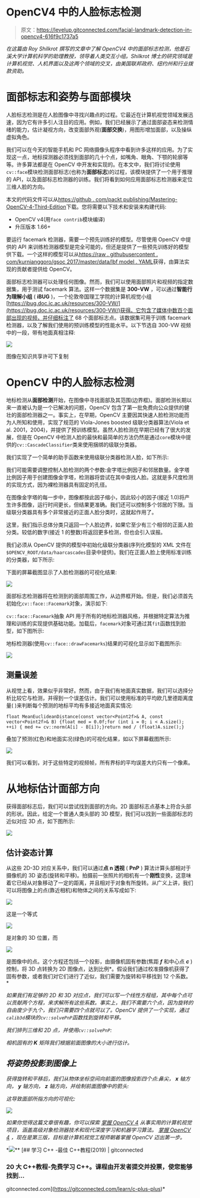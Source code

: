 # OpenCV4 中的人脸标志检测

> 原文：<https://levelup.gitconnected.com/facial-landmark-detection-in-opencv4-616f9c1737a5>

*在这篇由 Roy Shilkrot 撰写的文章中了解 OpenCV4 中的面部标志检测，他是石溪大学计算机科学的助理教授，领导着人类交互小组。Shilkrot 博士的研究领域是计算机视觉、人机界面以及这两个领域的交叉，由美国联邦政府、纽约州和行业拨款资助。*

# 面部标志和姿势与面部模块

人脸标志检测是在人脸图像中寻找兴趣点的过程。它最近在计算机视觉领域发展迅速，因为它有许多引人注目的应用。例如，我们已经展示了通过面部姿态来检测情绪的能力，估计凝视方向，改变面部外观(**面部交换**)，用图形增加面部，以及操纵虚拟角色。

我们可以在今天的智能手机和 PC 网络摄像头程序中看到许多这样的应用。为了实现这一点，地标探测器必须找到面部的几十个点，如嘴角、眼角、下颚的轮廓等等。许多算法都是在 OpenCV 中开发和实现的。在本文中，我们将讨论使用`cv::face`模块检测面部标志(也称为**面部标志**)的过程，该模块提供了一个用于推理的 API，以及面部标志检测器的训练。我们将看到如何应用面部标志检测器来定位三维人脸的方向。

本文的代码文件可以从[https://github . com/packt publishing/Mastering-OpenCV-4-Third-Edition](https://github.com/PacktPublishing/Mastering-OpenCV-4-Third-Edition)下载。您将需要以下技术和安装来构建代码:

*   OpenCV v4(用`face contrib`模块编译)
*   升压版本 1.66+

要运行 facemark 检测器，需要一个预先训练好的模型。尽管使用 OpenCV 中提供的 API 来训练检测器模型是完全可能的，但还是提供了一些预先训练好的模型供下载。一个这样的模型可以从[https://raw . githubusercontent . com/kurnianggoro/gsoc 2017/master/data/lbf model . YAML](https://raw.githubusercontent.com/kurnianggoro/GSOC2017/master/data/lbfmodel.yaml)获得，由算法实现的贡献者提供给 OpenCV。

面部标志检测器可以处理任何图像。然而，我们可以使用面部照片和视频的指定数据集，用于测试 facemark 算法。这样一个数据集是 **300-VW** ，可以通过**智能行为理解小组** ( **iBUG** )，一个伦敦帝国理工学院的计算机视觉小组[https://ibug.doc.ic.ac.uk/resources/300-VW/](https://ibug.doc.ic.ac.uk/resources/300-VW/)获得。它包含了媒体中数百个面部出现的视频，并仔细标注了 68 个面部标志点。该数据集可用于训练 facemark 检测器，以及了解我们使用的预训练模型的性能水平。以下节选自 300-VW 视频中的一段，带有地面真相注释:

![](img/8b9c4ef0c2db55be67a418df78b6a0f5.png)

图像在知识共享许可下复制

# OpenCV 中的人脸标志检测

地标检测从**面部检测**开始，在图像中寻找面部及其范围(边界框)。面部检测长期以来一直被认为是一个已解决的问题，OpenCV 包含了第一批免费向公众提供的健壮的面部检测器之一。事实上，在早期，OpenCV 主要因其快速人脸检测功能而为人所知和使用，实现了规范的 Viola-Jones boosted 级联分类器算法(Viola et al. 2001，2004)，并提供了预训练模型。虽然人脸检测在早期已经有了很大的发展，但是在 OpenCV 中检测人脸的最快和最简单的方法仍然是通过`core`模块中提供的`cv::CascadeClassifier`类来使用捆绑的级联分类器。

我们实现了一个简单的助手函数来使用级联分类器检测人脸，如下所示:

我们可能需要调整控制人脸检测的两个参数:金字塔比例因子和邻居数量。金字塔比例因子用于创建图像金字塔，检测器将尝试在其中查找人脸。这就是多尺度检测的实现方式，因为裸检测器具有固定的孔径。

在图像金字塔的每一步中，图像都按此因子缩小，因此较小的因子(接近 1.0)将产生许多图像，运行时间更长，但结果更准确。我们还可以控制多个邻居的下限。当级联分类器具有多个非常接近的正面人脸分类时，这就起作用了。

这里，我们指示总体分类只返回一个人脸边界，如果它至少有三个相邻的正面人脸分类。较低的数字(接近 1 的整数)将返回更多检测，但也会引入误报。

我们必须从 OpenCV 提供的模型中初始化级联分类器(序列化模型的 XML 文件在`$OPENCV_ROOT/data/haarcascades`目录中提供)。我们在正面人脸上使用标准训练的分类器，如下所示:

下面的屏幕截图显示了人脸检测器的可视化结果:

![](img/acbfad284e10cfb7a4c8fc17475633ec.png)

面部标志检测器将在检测到的面部周围工作，从边界框开始。但是，我们必须首先初始化`cv::face::Facemark`对象，演示如下:

`cv::face::Facemark`抽象 API 用于所有的地标检测器风格，并根据特定算法为推理和训练的实现提供基础功能。加载后，`facemark`对象可通过其`fit`函数找到脸型，如下图所示:

地标检测器(使用`cv::face::drawFacemarks`)结果的可视化显示如下截图所示:

![](img/dd6bfb4160055a33f4cb8682d862b86d.png)

## 测量误差

从视觉上看，效果似乎非常好。然而，由于我们有地面真实数据，我们可以选择分析比较它与检测，并得到一个误差估计。我们可以使用标准的平均欧几里德距离度量( )来判断每个预测的地标平均有多接近地面真实情况:

```
float MeanEuclideanDistance(const vector<Point2f>& A, const vector<Point2f>& B) {float med = 0.0f;for (int i = 0; i < A.size(); ++i) { med += cv::norm(A[i] - B[i]);}return med / (float)A.size();}
```

叠加了预测(红色)和地面实况(绿色)的可视化结果，如以下屏幕截图所示:

![](img/2c213594826bd37ac22ab565ff9edc7b.png)

我们可以看到，对于这些特定的视频帧，所有界标的平均误差大约只有一个像素。

# 从地标估计面部方向

获得面部标志后，我们可以尝试找到面部的方向。2D 面部标志点基本上符合头部的形状。因此，给定一个普通人类头部的 3D 模型，我们可以找到一些面部标志的近似对应 3D 点，如下图所示:

![](img/054bb58305e3d6487735265112f98de2.png)

## 估计姿态计算

从这些 2D-3D 对应关系中，我们可以通过**点 n 透视** ( **PnP** ) 算法计算头部相对于摄像机的 3D 姿态(旋转和平移)。拍摄前一张照片的相机有一个**刚性**变换，这意味着它已经从对象移动了一定的距离，并且相对于对象有所旋转。从广义上讲，我们可以将图像上的点(靠近相机)和物体之间的关系写成如下:

![](img/5f27b456031d38ec9dc7dca617704265.png)

这是一个等式

![](img/3c12cbdced01dd28614dfad2a75b01b0.png)

是对象的 3D 位置，而

![](img/adb0d44ddc2ac67d3b869df5117551fa.png)

是图像中的点。这个方程还包括一个投影，由摄像机固有参数(焦距 ***f*** 和中心点 ***c*** )控制，将 3D 点转换为 2D 图像点，达到比例*。假设我们通过校准摄像机获得了固有参数，或者我们对它们进行了近似，我们需要为旋转和平移找到 12 个系数。*

*如果我们有足够的 2D 和 3D 对应点，我们可以写一个线性方程组，其中每个点可以贡献两个方程，来求解所有这些系数。事实上，我们不需要六个点，因为旋转的自由度少于九个，我们只需要四个点就可以了。OpenCV 提供了一个实现，通过`calib3d`模块的`cv::solvePnP`函数找到旋转和平移。*

*我们排列三维和 2D 点，并使用`cv::solvePnP`:*

*相机固有的 ***K*** 矩阵我们根据前面图像的大小进行估计。*

## *将姿势投影到图像上*

*获得旋转和平移后，我们从物体坐标空间向前面的图像投影四个点:鼻尖， ***x*** 轴方向， ***y*** 轴方向， ***z*** 轴方向，并绘制前面图像中的箭头:*

*这导致面部所指方向的可视化:*

*![](img/7a0e76ccccf44d9ceeee70f800ff6b87.png)*

**如果你觉得这篇文章很有趣，你可以探索* [*掌握 OpenCV 4*](https://www.amazon.com/Mastering-OpenCV-comprehensive-processing-applications-ebook/dp/B07LCNRC8S?utm_source=levelup.gitconnected&utm_medium=referral&utm_campaign=ThirdPartyPromotions) *从事实用的计算机视觉项目，涵盖高级对象检测器技术和现代深度学习和机器学习算法。* [*掌握 OpenCV 4*](https://www.packtpub.com/application-development/mastering-opencv-4-third-edition?utm_source=levelup.gitconnected&utm_medium=referral&utm_campaign=ThirdPartyPromotions) *，现在是第三版，目标是计算机视觉工程师朝着掌握 OpenCV 迈出第一步。**

*[![](img/9914c5dd23ac08b70eea6f4f9ba6fed2.png)](https://levelup.gitconnected.com)**[](https://gitconnected.com/learn/c-plus-plus) [## 学习 C++ -最佳 C++教程(2019) | gitconnected

### 20 大 C++教程-免费学习 C++。课程由开发者提交并投票，使您能够找到…

gitconnected.com](https://gitconnected.com/learn/c-plus-plus)*